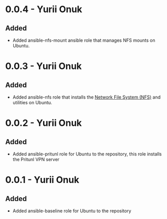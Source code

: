 # 0.0.4 - Yurii Onuk
## Added
- Added ansible-nfs-mount ansible role that manages NFS mounts on Ubuntu.
 
# 0.0.3 - Yurii Onuk
## Added
- Added ansible-nfs role that installs the [Network File System (NFS)](https://ubuntu.com/server/docs/service-nfs) and utilities on Ubuntu.
 
# 0.0.2 - Yurii Onuk
## Added
- Added ansible-pritunl role for Ubuntu to the repository, this role installs the Pritunl VPN server

# 0.0.1 - Yurii Onuk
## Added
- Added ansible-baseline role for Ubuntu to the repository